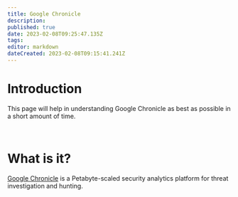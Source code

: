 ```yaml
---
title: Google Chronicle
description: 
published: true
date: 2023-02-08T09:25:47.135Z
tags: 
editor: markdown
dateCreated: 2023-02-08T09:15:41.241Z
---
```


# Introduction
This page will help in understanding Google Chronicle as best as possible in a short amount of time.

<br>

# What is it?
[Google Chronicle](https://chronicle.security/) is a Petabyte-scaled security analytics platform for threat investigation and hunting. 